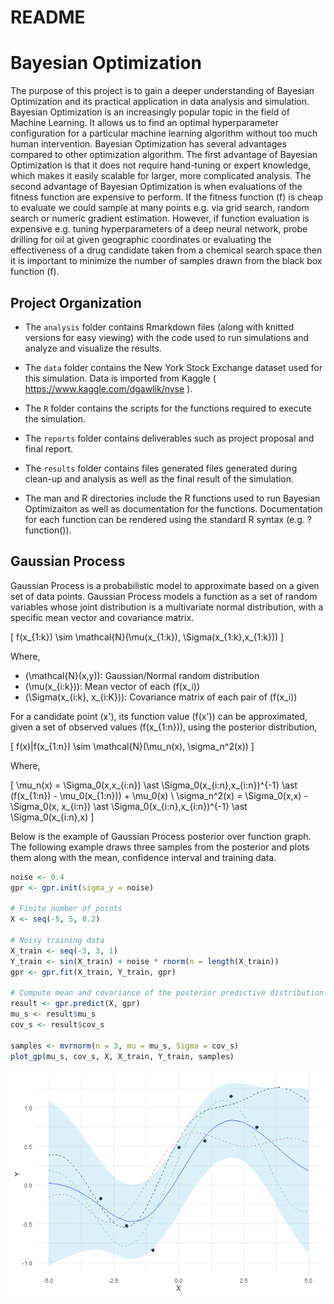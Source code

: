 README
================

# Bayesian Optimization

The purpose of this project is to gain a deeper understanding of
Bayesian Optimization and its practical application in data analysis and
simulation. Bayesian Optimization is an increasingly popular topic in
the field of Machine Learning. It allows us to find an optimal
hyperparameter configuration for a particular machine learning algorithm
without too much human intervention. Bayesian Optimization has several
advantages compared to other optimization algorithm. The first advantage
of Bayesian Optimization is that it does not require hand-tuning or
expert knowledge, which makes it easily scalable for larger, more
complicated analysis. The second advantage of Bayesian Optimization is
when evaluations of the fitness function are expensive to perform. If
the fitness function \(f\) is cheap to evaluate we could sample at many
points e.g. via grid search, random search or numeric gradient
estimation. However, if function evaluation is expensive e.g. tuning
hyperparameters of a deep neural network, probe drilling for oil at
given geographic coordinates or evaluating the effectiveness of a drug
candidate taken from a chemical search space then it is important to
minimize the number of samples drawn from the black box function \(f\).

## Project Organization

  - The `analysis` folder contains Rmarkdown files (along with knitted
    versions for easy viewing) with the code used to run simulations and
    analyze and visualize the results.

  - The `data` folder contains the New York Stock Exchange dataset used
    for this simulation. Data is imported from Kaggle (
    <https://www.kaggle.com/dgawlik/nyse> ).

  - The `R` folder contains the scripts for the functions required to
    execute the simulation.

  - The `reports` folder contains deliverables such as project proposal
    and final report.

  - The `results` folder contains files generated files generated during
    clean-up and analysis as well as the final result of the simulation.

  - The man and R directories include the R functions used to run
    Bayesian Optimizaiton as well as documentation for the functions.
    Documentation for each function can be rendered using the standard R
    syntax (e.g. ?function()).

## Gaussian Process

Gaussian Process is a probabilistic model to approximate based on a
given set of data points. Gaussian Process models a function as a set of
random variables whose joint distribution is a multivariate normal
distribution, with a specific mean vector and covariance matrix.

\[
f(x_{1:k}) \sim \mathcal{N}(\mu(x_{1:k}), \Sigma(x_{1:k},x_{1:k}))
\]

Where,

  - \(\mathcal{N}(x,y)\): Gaussian/Normal random distribution
  - \(\mu(x_{i:k})\): Mean vector of each \(f(x_i)\)
  - \(\Sigma(x_{i:k}, x_{i:K})\): Covariance matrix of each pair of
    \(f(x_i)\)

For a candidate point \(x'\), its function value \(f(x')\) can be
approximated, given a set of observed values \(f(x_{1:n})\), using the
posterior distribution,

\[
f(x)|f(x_{1:n}) \sim \mathcal{N}(\mu_n(x), \sigma_n^2(x))
\]

Where,

\[
\mu_n(x) = \Sigma_0(x,x_{i:n}) \ast \Sigma_0(x_{i:n},x_{i:n})^{-1} \ast (f(x_{1:n}) - \mu_0(x_{1:n})) + \mu_0(x) \\
\sigma_n^2(x) = \Sigma_0(x,x) - \Sigma_0(x, x_{i:n}) \ast \Sigma_0(x_{i:n},x_{i:n})^{-1} \ast \Sigma_0(x_{i:n},x)
\]

Below is the example of Gaussian Process posterior over function graph.
The following example draws three samples from the posterior and plots
them along with the mean, confidence interval and training data.

``` r
noise <- 0.4
gpr <- gpr.init(sigma_y = noise)

# Finite number of points
X <- seq(-5, 5, 0.2)

# Noisy training data
X_train <- seq(-3, 3, 1)
Y_train <- sin(X_train) + noise * rnorm(n = length(X_train))
gpr <- gpr.fit(X_train, Y_train, gpr)

# Compute mean and covariance of the posterior predictive distribution
result <- gpr.predict(X, gpr)
mu_s <- result$mu_s
cov_s <- result$cov_s

samples <- mvrnorm(n = 3, mu = mu_s, Sigma = cov_s)
plot_gp(mu_s, cov_s, X, X_train, Y_train, samples)
```

![](README_files/figure-gfm/unnamed-chunk-1-1.png)<!-- -->
